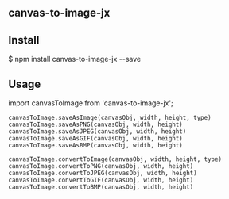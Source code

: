 ## canvas-to-image-jx


## Install

$ npm install canvas-to-image-jx --save

## Usage
import canvasToImage from 'canvas-to-image-jx';
```
canvasToImage.saveAsImage(canvasObj, width, height, type)
canvasToImage.saveAsPNG(canvasObj, width, height)
canvasToImage.saveAsJPEG(canvasObj, width, height)
canvasToImage.saveAsGIF(canvasObj, width, height)
canvasToImage.saveAsBMP(canvasObj, width, height)

canvasToImage.convertToImage(canvasObj, width, height, type)
canvasToImage.convertToPNG(canvasObj, width, height)
canvasToImage.convertToJPEG(canvasObj, width, height)
canvasToImage.convertToGIF(canvasObj, width, height)
canvasToImage.convertToBMP(canvasObj, width, height)

```
